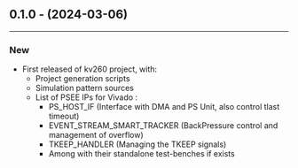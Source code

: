 ## 0.1.0 - (2024-03-06)
---

### New
* First released of kv260 project, with:
    - Project generation scripts
    - Simulation pattern sources
    - List of PSEE IPs for Vivado :
      - PS_HOST_IF (Interface with DMA and PS Unit, also control tlast timeout)
      - EVENT_STREAM_SMART_TRACKER (BackPressure control and management of overflow)
      - TKEEP_HANDLER (Managing the TKEEP signals)
      - Among with their standalone test-benches if exists
